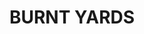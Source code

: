 ---
lastmod: '2025-04-06T06:05:20+00:00'
latitude: -33.626627
layout: suburb
longitude: 149.08632
postcode: '2792'
state: NSW
title: BURNT YARDS
url: /nsw/burnt-yards/
---